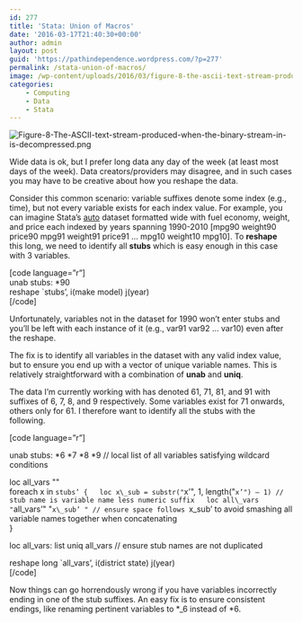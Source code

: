 ```yaml
---
id: 277
title: 'Stata: Union of Macros'
date: '2016-03-17T21:40:30+00:00'
author: admin
layout: post
guid: 'https://pathindependence.wordpress.com/?p=277'
permalink: /stata-union-of-macros/
image: /wp-content/uploads/2016/03/figure-8-the-ascii-text-stream-produced-when-the-binary-stream-in-is-decompressed-png.jpg
categories:
    - Computing
    - Data
    - Stata
---
```


![Figure-8-The-ASCII-text-stream-produced-when-the-binary-stream-in-is-decompressed.png](https://pathindependence.files.wordpress.com/2016/03/figure-8-the-ascii-text-stream-produced-when-the-binary-stream-in-is-decompressed-png.jpg?resize=508%2C196)

Wide data is ok, but I prefer long data any day of the week (at least most days of the week). Data creators/providers may disagree, and in such cases you may have to be creative about how you reshape the data.

Consider this common scenario: variable suffixes denote some index (e.g., time), but not every variable exists for each index value. For example, you can imagine Stata’s [auto](http://www.ats.ucla.edu/stat/stata/modules/usesave.htm) dataset formatted wide with fuel economy, weight, and price each indexed by years spanning 1990-2010 \[mpg90 weight90 price90 mpg91 weight91 price91 … mpg10 weight10 mpg10\]. To **reshape** this long, we need to identify all **stubs** which is easy enough in this case with 3 variables.

\[code language=”r”\]  
unab stubs: \*90  
reshape `stubs’, i(make model) j(year)  
\[/code\]

Unfortunately, variables not in the dataset for 1990 won’t enter stubs and you’ll be left with each instance of it (e.g., var91 var92 … var10) even after the reshape.

The fix is to identify all variables in the dataset with any valid index value, but to ensure you end up with a vector of unique variable names. This is relatively straightforward with a combination of **unab** and **uniq**.

The data I’m currently working with has denoted 61, 71, 81, and 91 with suffixes of 6, 7, 8, and 9 respectively. Some variables exist for 71 onwards, others only for 61. I therefore want to identify all the stubs with the following.

\[code language=”r”\]

unab stubs: \*6 \*7 \*8 \*9 // local list of all variables satisfying wildcard conditions

loc all\_vars ""  
foreach x in `stubs’ {  
loc x\_sub = substr("`x’", 1, length("`x’") – 1) // stub name is variable name less numeric suffix  
loc all\_vars "`all\_vars’" "`x\_sub’ " // ensure space follows `x\_sub’ to avoid smashing all variable names together when concatenating  
}

loc all\_vars: list uniq all\_vars // ensure stub names are not duplicated

reshape long `all\_vars’, i(district state) j(year)  
\[/code\]

Now things can go horrendously wrong if you have variables incorrectly ending in one of the stub suffixes. An easy fix is to ensure consistent endings, like renaming pertinent variables to \*\_6 instead of \*6.